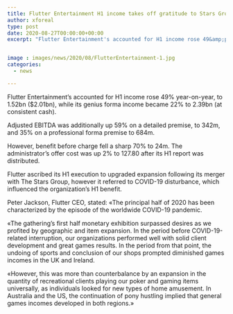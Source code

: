 ```yaml
---
title: Flutter Entertainment H1 income takes off gratitude to Stars Group yet benefit down 70
author: xforeal 
type: post
date: 2020-08-27T00:00:00+00:00
excerpt: "Flutter Entertainment's accounted for H1 income rose 49&amp;percnt; year-on-year, to 1 "


image : images/news/2020/08/FlutterEntertainment-1.jpg
categories:
  - news

---
```

Flutter Entertainment&#8217;s accounted for H1 income rose 49&percnt; year-on-year, to 1.52bn ($2.01bn), while its genius forma income became 22&percnt; to 2.39bn (at consistent cash). 

Adjusted EBITDA was additionally up 59&percnt; on a detailed premise, to 342m, and 35&percnt; on a professional forma premise to 684m. 

However, benefit before charge fell a sharp 70&percnt; to 24m. The administrator&#8217;s offer cost was up 2&percnt; to 127.80 after its H1 report was distributed. 

Flutter ascribed its H1 execution to upgraded expansion following its merger with The Stars Group, however it referred to COVID-19 disturbance, which influenced the organization&#8217;s H1 benefit. 

Peter Jackson, Flutter CEO, stated: &#171;The principal half of 2020 has been characterized by the episode of the worldwide COVID-19 pandemic. 

&#171;The gathering&#8217;s first half monetary exhibition surpassed desires as we profited by geographic and item expansion. In the period before COVID-19-related interruption, our organizations performed well with solid client development and great games results. In the period from that point, the undoing of sports and conclusion of our shops prompted diminished games incomes in the UK and Ireland. 

&#171;However, this was more than counterbalance by an expansion in the quantity of recreational clients playing our poker and gaming items universally, as individuals looked for new types of home amusement. In Australia and the US, the continuation of pony hustling implied that general games incomes developed in both regions.&#187;